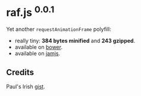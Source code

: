 # raf.js <sup>0.0.1</sup>

Yet another `requestAnimationFrame` polyfill:
- really tiny: **384 bytes minified** and **243 gzipped**.
- available on [bower](http://bower.io/).
- available on [jamjs](http://jamjs.org/).

## Credits

Paul's Irish [gist](https://gist.github.com/paulirish/1579671).
